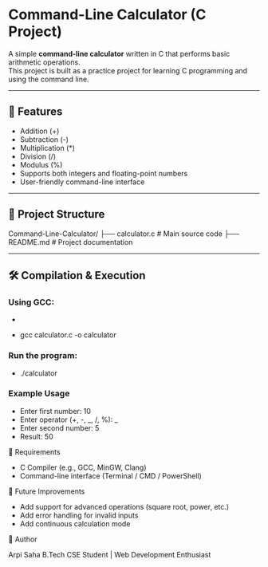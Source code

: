 # Command-Line Calculator (C Project)

A simple **command-line calculator** written in C that performs basic arithmetic operations.  
This project is built as a practice project for learning C programming and using the command line.

---

## 🚀 Features

- Addition (+)
- Subtraction (-)
- Multiplication (\*)
- Division (/)
- Modulus (%)
- Supports both integers and floating-point numbers
- User-friendly command-line interface

---

## 📂 Project Structure

Command-Line-Calculator/
├── calculator.c # Main source code
├── README.md # Project documentation

---

## 🛠️ Compilation & Execution

### Using GCC:

- ```sh

  ```
- gcc calculator.c -o calculator

### Run the program:

- ./calculator

### Example Usage

- Enter first number: 10
- Enter operator (+, -, _, /, %): _
- Enter second number: 5
- Result: 50

📌 Requirements

- C Compiler (e.g., GCC, MinGW, Clang)
- Command-line interface (Terminal / CMD / PowerShell)

📝 Future Improvements

- Add support for advanced operations (square root, power, etc.)
- Add error handling for invalid inputs
- Add continuous calculation mode

👤 Author

Arpi Saha
B.Tech CSE Student | Web Development Enthusiast

